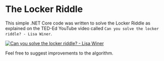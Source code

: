 # The Locker Riddle

This simple .NET Core code was written to solve the Locker Riddle as explained on the TED-Ed YouTube video called `Can you solve the locker riddle? - Lisa Winer`.

[![Can you solve the locker riddle? - Lisa Winer](https://img.youtube.com/vi/c18GjbnZXMw/0.jpg)](https://www.youtube.com/watch?v=c18GjbnZXMw)

Feel free to suggest improvements to the algorithm.